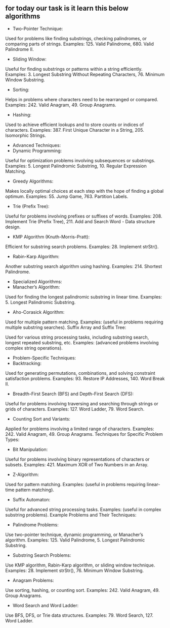 ## for today our task is it learn this below algorithms

-  Two-Pointer Technique:

Used for problems like finding substrings, checking palindromes, or comparing parts of strings.
Examples: 125. Valid Palindrome, 680. Valid Palindrome II.
-  Sliding Window:

Useful for finding substrings or patterns within a string efficiently.
Examples: 3. Longest Substring Without Repeating Characters, 76. Minimum Window Substring.
-  Sorting:

Helps in problems where characters need to be rearranged or compared.
Examples: 242. Valid Anagram, 49. Group Anagrams.
-  Hashing:

Used to achieve efficient lookups and to store counts or indices of characters.
Examples: 387. First Unique Character in a String, 205. Isomorphic Strings.
-  Advanced Techniques:
-  Dynamic Programming:

Useful for optimization problems involving subsequences or substrings.
Examples: 5. Longest Palindromic Substring, 10. Regular Expression Matching.
-  Greedy Algorithms:

Makes locally optimal choices at each step with the hope of finding a global optimum.
Examples: 55. Jump Game, 763. Partition Labels.
-  Trie (Prefix Tree):

Useful for problems involving prefixes or suffixes of words.
Examples: 208. Implement Trie (Prefix Tree), 211. Add and Search Word - Data structure design.
-  KMP Algorithm (Knuth-Morris-Pratt):

Efficient for substring search problems.
Examples: 28. Implement strStr().
-  Rabin-Karp Algorithm:

Another substring search algorithm using hashing.
Examples: 214. Shortest Palindrome.
-  Specialized Algorithms:
-  Manacher’s Algorithm:

Used for finding the longest palindromic substring in linear time.
Examples: 5. Longest Palindromic Substring.
-  Aho-Corasick Algorithm:

Used for multiple pattern matching.
Examples: (useful in problems requiring multiple substring searches).
Suffix Array and Suffix Tree:

Used for various string processing tasks, including substring search, longest repeated substring, etc.
Examples: (advanced problems involving complex string operations).
-  Problem-Specific Techniques:
-  Backtracking:

Used for generating permutations, combinations, and solving constraint satisfaction problems.
Examples: 93. Restore IP Addresses, 140. Word Break II.
-  Breadth-First Search (BFS) and Depth-First Search (DFS):

Useful for problems involving traversing and searching through strings or grids of characters.
Examples: 127. Word Ladder, 79. Word Search.
-  Counting Sort and Variants:

Applied for problems involving a limited range of characters.
Examples: 242. Valid Anagram, 49. Group Anagrams.
Techniques for Specific Problem Types:
-  Bit Manipulation:

Useful for problems involving binary representations of characters or subsets.
Examples: 421. Maximum XOR of Two Numbers in an Array.
-  Z-Algorithm:

Used for pattern matching.
Examples: (useful in problems requiring linear-time pattern matching).
-  Suffix Automaton:

Useful for advanced string processing tasks.
Examples: (useful in complex substring problems).
Example Problems and Their Techniques:
-  Palindrome Problems:

Use two-pointer technique, dynamic programming, or Manacher’s algorithm.
Examples: 125. Valid Palindrome, 5. Longest Palindromic Substring.
-  Substring Search Problems:

Use KMP algorithm, Rabin-Karp algorithm, or sliding window technique.
Examples: 28. Implement strStr(), 76. Minimum Window Substring.
-  Anagram Problems:

Use sorting, hashing, or counting sort.
Examples: 242. Valid Anagram, 49. Group Anagrams.
-  Word Search and Word Ladder:

Use BFS, DFS, or Trie data structures.
Examples: 79. Word Search, 127. Word Ladder.
